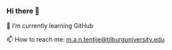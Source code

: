 ### Hi there 👋

🌱 I’m currently learning GitHub

📫 How to reach me: m.a.n.tentije@tilburguniversity.edu


